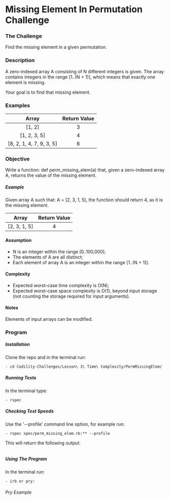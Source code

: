 # Missing Element In Permutation Challenge

### The Challenge

Find the missing element in a given permutation.

### Description

A zero-indexed array A consisting of N different integers is given. The array contains integers in the range [1..(N + 1)], which means that exactly one element is missing.

Your goal is to find that missing element.

### Examples

Array  | Return Value
:-------------: | :------------------------------:
[1, 2] | 3
[1, 2, 3, 5] | 4
[8, 2, 1, 4, 7, 9, 3, 5] | 6

### Objective
Write a function: def perm_missing_elem(a) that, given a zero-indexed array A, returns the value of the missing element.

##### Example
Given array A such that: A = [2, 3, 1, 5], the function should return 4, as it is the missing element.

Array  | Return Value
:-------------: | :------------------------------:
[2, 3, 1, 5] | 4

#### Assumption

- N is an integer within the range [0..100,000];
- The elements of A are all distinct;
- Each element of array A is an integer within the range [1..(N + 1)].

#### Complexity

- Expected worst-case time complexity is O(N);
- Expected worst-case space complexity is O(1), beyond input storage (not counting the storage required for input arguments).

#### Notes
Elements of input arrays can be modified.

### Program

##### Installation
Clone the repo and in the terminal run:
```
- cd Codility-Challenges/Lesson\ 3\ Time\ Complexity/PermMissingElem/
```

##### Running Tests
In the terminal type:
```
- rspec
```

##### Checking Test Speeds
Use the '--profile' command line option, for example run:

```
- rspec spec/perm_missing_elem.rb:** --profile
```

This will return the following output:

```
```

##### Using The Program
In the terminal run:

```
- irb or pry:
```

###### Pry Example
```
 ```
